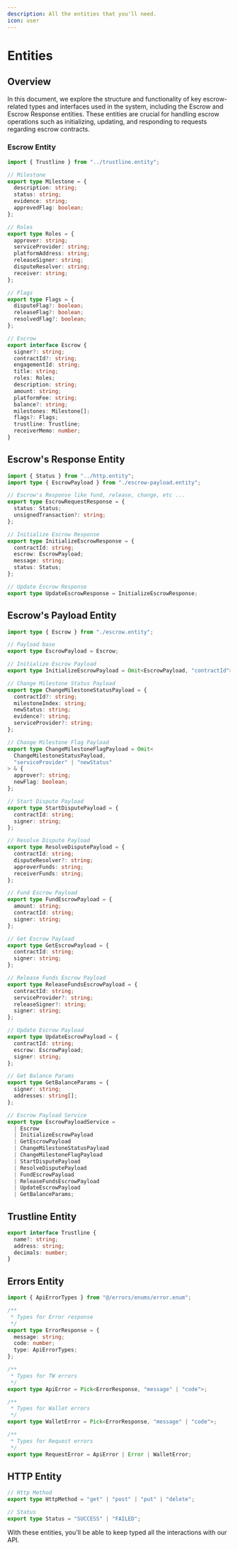 ```yaml
---
description: All the entities that you'll need.
icon: user
---
```


# Entities

## Overview

In this document, we explore the structure and functionality of key escrow-related types and interfaces used in the system, including the Escrow and Escrow Response entities. These entities are crucial for handling escrow operations such as initializing, updating, and responding to requests regarding escrow contracts.



### Escrow Entity

```typescript
import { Trustline } from "../trustline.entity";

// Milestone
export type Milestone = {
  description: string;
  status: string;
  evidence: string;
  approvedFlag: boolean;
};

// Roles
export type Roles = {
  approver: string;
  serviceProvider: string;
  platformAddress: string;
  releaseSigner: string;
  disputeResolver: string;
  receiver: string;
};

// Flags
export type Flags = {
  disputeFlag?: boolean;
  releaseFlag?: boolean;
  resolvedFlag?: boolean;
};

// Escrow
export interface Escrow {
  signer?: string;
  contractId?: string;
  engagementId: string;
  title: string;
  roles: Roles;
  description: string;
  amount: string;
  platformFee: string;
  balance?: string;
  milestones: Milestone[];
  flags?: Flags;
  trustline: Trustline;
  receiverMemo: number;
}

```



## Escrow's Response Entity

```typescript
import { Status } from "../http.entity";
import type { EscrowPayload } from "./escrow-payload.entity";

// Escrow's Response like fund, release, change, etc ...
export type EscrowRequestResponse = {
  status: Status;
  unsignedTransaction?: string;
};

// Initialize Escrow Response
export type InitializeEscrowResponse = {
  contractId: string;
  escrow: EscrowPayload;
  message: string;
  status: Status;
};

// Update Escrow Response
export type UpdateEscrowResponse = InitializeEscrowResponse;

```



## Escrow's Payload Entity

```typescript
import type { Escrow } from "./escrow.entity";

// Payload base
export type EscrowPayload = Escrow;

// Initialize Escrow Payload
export type InitializeEscrowPayload = Omit<EscrowPayload, "contractId"> & {};

// Change Milestone Status Payload
export type ChangeMilestoneStatusPayload = {
  contractId?: string;
  milestoneIndex: string;
  newStatus: string;
  evidence?: string;
  serviceProvider?: string;
};

// Change Milestone Flag Payload
export type ChangeMilestoneFlagPayload = Omit<
  ChangeMilestoneStatusPayload,
  "serviceProvider" | "newStatus"
> & {
  approver?: string;
  newFlag: boolean;
};

// Start Dispute Payload
export type StartDisputePayload = {
  contractId: string;
  signer: string;
};

// Resolve Dispute Payload
export type ResolveDisputePayload = {
  contractId: string;
  disputeResolver?: string;
  approverFunds: string;
  receiverFunds: string;
};

// Fund Escrow Payload
export type FundEscrowPayload = {
  amount: string;
  contractId: string;
  signer: string;
};

// Get Escrow Payload
export type GetEscrowPayload = {
  contractId: string;
  signer: string;
};

// Release Funds Escrow Payload
export type ReleaseFundsEscrowPayload = {
  contractId: string;
  serviceProvider?: string;
  releaseSigner?: string;
  signer: string;
};

// Update Escrow Payload
export type UpdateEscrowPayload = {
  contractId: string;
  escrow: EscrowPayload;
  signer: string;
};

// Get Balance Params
export type GetBalanceParams = {
  signer: string;
  addresses: string[];
};

// Escrow Payload Service
export type EscrowPayloadService =
  | Escrow
  | InitializeEscrowPayload
  | GetEscrowPayload
  | ChangeMilestoneStatusPayload
  | ChangeMilestoneFlagPayload
  | StartDisputePayload
  | ResolveDisputePayload
  | FundEscrowPayload
  | ReleaseFundsEscrowPayload
  | UpdateEscrowPayload
  | GetBalanceParams;

```



## Trustline Entity

```typescript
export interface Trustline {
  name?: string;
  address: string;
  decimals: number;
}

```



## Errors Entity

```typescript
import { ApiErrorTypes } from "@/errors/enums/error.enum";

/**
 * Types for Error response
 */
export type ErrorResponse = {
  message: string;
  code: number;
  type: ApiErrorTypes;
};

/**
 * Types for TW errors
 */
export type ApiError = Pick<ErrorResponse, "message" | "code">;

/**
 * Types for Wallet errors
 */
export type WalletError = Pick<ErrorResponse, "message" | "code">;

/**
 * Types for Request errors
 */
export type RequestError = ApiError | Error | WalletError;

```



## HTTP Entity

```typescript
// Http Method
export type HttpMethod = "get" | "post" | "put" | "delete";

// Status
export type Status = "SUCCESS" | "FAILED";

```



With these entities, you'll be able to keep typed all the interactions with our API.

